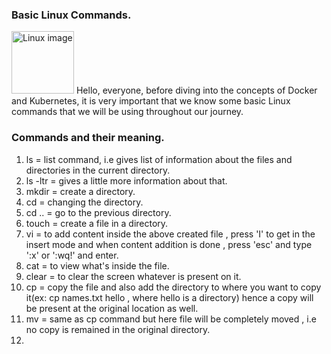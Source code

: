 ### Basic Linux Commands.
<img src="https://upload.wikimedia.org/wikipedia/commons/thumb/3/35/Tux.svg/1200px-Tux.svg.png" alt="Linux image" height=100 width=100>
Hello, everyone, before diving into the concepts of Docker and Kubernetes, it is very important that we know some basic Linux commands that we will be using throughout our journey.<br>

### Commands and their meaning.<br>

1. ls = list command, i.e gives list of information about the files and directories in the current directory.
2. ls -ltr = gives a little more information about that.
3. mkdir = create a directory.
4. cd = changing the directory.
5. cd .. = go to the previous directory.
6. touch = create a file in a directory.
7. vi = to add content inside the above created file , press 'I' to get in the insert mode and when content addition is done , press 'esc' and type ':x' or ':wq!' and enter.
8. cat = to view what's inside the file.
9. clear = to clear the screen whatever is present on it.
10. cp = copy the file and also add the directory to where you want to copy it(ex: cp names.txt hello , where hello is a directory) hence a copy will be present at the original location as well.
11. mv = same as cp command but here file will be completely moved , i.e no copy is remained in the original directory.
12. 
